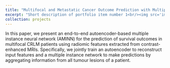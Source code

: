 ```yaml
---
title: "Multifocal and Metastatic Cancer Outcome Prediction with Multiple Instance Learning"
excerpt: "Short description of portfolio item number 1<br/><img src='images/AMINN.png'/>"
collection: projects
---
```


In this paper, we present an end-to-end autoencoder-based multiple instance neural network (AMINN) for the prediction
of survival outcomes in multifocal CRLM patients using radiomic features extracted from contrast-enhanced MRIs. 
Specifically, we jointly train an autoencoder to reconstruct input features and a multiple instance network to make 
predictions by aggregating information from all tumour lesions of a patient.